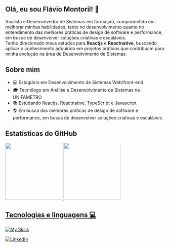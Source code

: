 ## Olá, eu sou Flávio Montoril! 👋

<p align="left">
  Analista e Desenvolvedor de Sistemas em formação, comprometido em melhorar minhas habilidades, tanto no desenvolvimento quanto no entendimento das melhores práticas de design de software e performance, em busca de desenvolver soluções criativas e escaláveis. <br>
Tenho direcionado meus estudos para <strong>Reactjs</strong> e <strong>Reactnative</strong>, buscando aplicar o conhecimento adquirido em projetos práticos que contribuam para minha evolução na área de Desenvolvimento de Sistemas.
</p>

## Sobre mim

- 💻 Estagiário em Desenvolvimento de Sistemas Web/front-end
- 🎓 Tecnólogo em Análise e Desenvolvimento de Sistemas na UNIFAMETRO
- 📚 Estudando Reactjs, Reactnative, TypeScript e Javascript
- 🌎 Em busca das melhores práticas de design de software e performance, em busca de desenvolver soluções criativas e escaláveis

## Estatísticas do GitHub
<div>  
  <a href = "https://github.com/FlavioMontoril">
  <img height="180em" src="https://github-readme-stats.vercel.app/api?username=FlavioMontoril&show_icons=true&theme=dark&include_all_commits=true&count_private=true"/>
  <img height="180em" src="https://github-readme-stats.vercel.app/api/top-langs/?username=FlavioMontoril&layout=compact&langs_count=6&theme=dark"/>
</div>

## Tecnologias e linguagens 💻
[![My Skills](https://skillicons.dev/icons?i=html,css,js,ts,react,github,mysql)](https://skillicons.dev)

<p align="left">
  <a href="https://www.linkedin.com/in/flavio-montoril-76b1b1255/" title="LinkedIn">
  <img src="https://img.shields.io/badge/-Linkedin-0e76a8?style=flat-square&logo=Linkedin&logoColor=white&link=LINK-DO-SEU-LINKEDIN" alt="LinkedIn"/></a>
</p>
